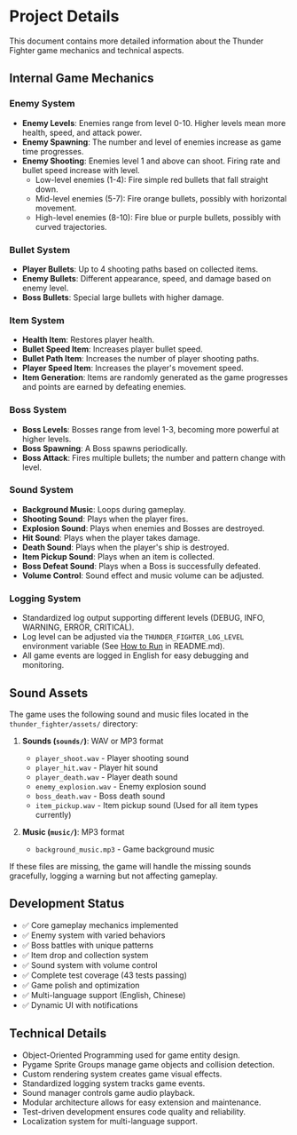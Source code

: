 # Project Details

This document contains more detailed information about the Thunder Fighter game mechanics and technical aspects.

## Internal Game Mechanics

### Enemy System
- **Enemy Levels**: Enemies range from level 0-10. Higher levels mean more health, speed, and attack power.
- **Enemy Spawning**: The number and level of enemies increase as game time progresses.
- **Enemy Shooting**: Enemies level 1 and above can shoot. Firing rate and bullet speed increase with level.
  - Low-level enemies (1-4): Fire simple red bullets that fall straight down.
  - Mid-level enemies (5-7): Fire orange bullets, possibly with horizontal movement.
  - High-level enemies (8-10): Fire blue or purple bullets, possibly with curved trajectories.

### Bullet System
- **Player Bullets**: Up to 4 shooting paths based on collected items.
- **Enemy Bullets**: Different appearance, speed, and damage based on enemy level.
- **Boss Bullets**: Special large bullets with higher damage.

### Item System
- **Health Item**: Restores player health.
- **Bullet Speed Item**: Increases player bullet speed.
- **Bullet Path Item**: Increases the number of player shooting paths.
- **Player Speed Item**: Increases the player's movement speed.
- **Item Generation**: Items are randomly generated as the game progresses and points are earned by defeating enemies.

### Boss System
- **Boss Levels**: Bosses range from level 1-3, becoming more powerful at higher levels.
- **Boss Spawning**: A Boss spawns periodically.
- **Boss Attack**: Fires multiple bullets; the number and pattern change with level.

### Sound System
- **Background Music**: Loops during gameplay.
- **Shooting Sound**: Plays when the player fires.
- **Explosion Sound**: Plays when enemies and Bosses are destroyed.
- **Hit Sound**: Plays when the player takes damage.
- **Death Sound**: Plays when the player's ship is destroyed.
- **Item Pickup Sound**: Plays when an item is collected.
- **Boss Defeat Sound**: Plays when a Boss is successfully defeated.
- **Volume Control**: Sound effect and music volume can be adjusted.

### Logging System
- Standardized log output supporting different levels (DEBUG, INFO, WARNING, ERROR, CRITICAL).
- Log level can be adjusted via the `THUNDER_FIGHTER_LOG_LEVEL` environment variable (See [How to Run](#how-to-run) in README.md).
- All game events are logged in English for easy debugging and monitoring.

## Sound Assets

The game uses the following sound and music files located in the `thunder_fighter/assets/` directory:

1. **Sounds (`sounds/`)**: WAV or MP3 format
   - `player_shoot.wav` - Player shooting sound
   - `player_hit.wav` - Player hit sound
   - `player_death.wav` - Player death sound
   - `enemy_explosion.wav` - Enemy explosion sound
   - `boss_death.wav` - Boss death sound
   - `item_pickup.wav` - Item pickup sound (Used for all item types currently)

2. **Music (`music/`)**: MP3 format
   - `background_music.mp3` - Game background music

If these files are missing, the game will handle the missing sounds gracefully, logging a warning but not affecting gameplay.

## Development Status

- ✅ Core gameplay mechanics implemented
- ✅ Enemy system with varied behaviors
- ✅ Boss battles with unique patterns
- ✅ Item drop and collection system
- ✅ Sound system with volume control
- ✅ Complete test coverage (43 tests passing)
- ✅ Game polish and optimization
- ✅ Multi-language support (English, Chinese)
- ✅ Dynamic UI with notifications

## Technical Details

- Object-Oriented Programming used for game entity design.
- Pygame Sprite Groups manage game objects and collision detection.
- Custom rendering system creates game visual effects.
- Standardized logging system tracks game events.
- Sound manager controls game audio playback.
- Modular architecture allows for easy extension and maintenance.
- Test-driven development ensures code quality and reliability.
- Localization system for multi-language support. 